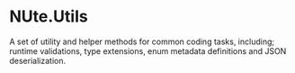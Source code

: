 NUte.Utils
==========

A set of utility and helper methods for common coding tasks, including; runtime validations, type extensions, enum metadata definitions and JSON deserialization.
